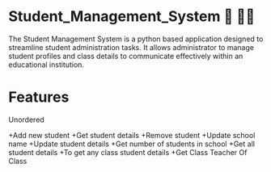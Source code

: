 # Student_Management_System 🏫 🧑‍🎓
The Student Management System is a python based application designed to streamline student administration tasks. It allows administrator to manage student profiles and class details to communicate effectively within an educational institution.

# Features

Unordered

+Add new student
+Get student details
+Remove student
+Update school name
+Update student details
+Get number of students in school
+Get all student details
+To get any class student details
+Get Class Teacher Of Class
